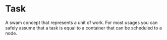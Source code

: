 # Task
A swam concept that represents a unit of work. For most usages you can safely assume that a task is equal to a container that can be scheduled to a node.
